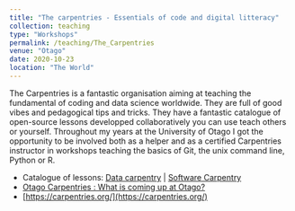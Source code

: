 ```yaml
---
title: "The carpentries - Essentials of code and digital litteracy"
collection: teaching
type: "Workshops"
permalink: /teaching/The_Carpentries
venue: "Otago"
date: 2020-10-23
location: "The World"
---
```


The Carpentries is a fantastic organisation aiming at teaching the fundamental of coding and data science worldwide. They are full of good vibes and pedagogical tips and tricks. They have a fantastic catalogue of open-source lessons developped collaboratively you can use teach others or yourself. Throughout my years at the University of Otago I got the opportunity to be involved both as a helper and as a certified Carpentries instructor in workshops teaching the basics of Git, the unix command line, Python or R.

* Catalogue of lessons: [Data carpentry](https://datacarpentry.org/lessons/) \| [Software Carpentry](https://software-carpentry.org/lessons/)
* [ Otago Carpentries : What is coming up at Otago?](https://otagocarpentries.github.io/)
* [https://carpentries.org/](https://carpentries.org/)
